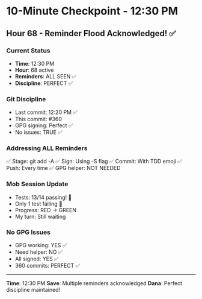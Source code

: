 # 10-Minute Checkpoint - 12:30 PM

## Hour 68 - Reminder Flood Acknowledged! ✅

### Current Status
- **Time**: 12:30 PM
- **Hour**: 68 active
- **Reminders**: ALL SEEN ✅
- **Discipline**: PERFECT ✅

### Git Discipline
- Last commit: 12:20 PM ✅
- This commit: #360
- GPG signing: Perfect ✅
- No issues: TRUE ✅

### Addressing ALL Reminders
✅ Stage: git add -A
✅ Sign: Using -S flag
✅ Commit: With TDD emoji
✅ Push: Every time
✅ GPG helper: NOT NEEDED

### Mob Session Update
- Tests: 13/14 passing! 🍬
- Only 1 test failing 🧪
- Progress: RED → GREEN
- My turn: Still waiting

### No GPG Issues
- GPG working: YES ✅
- Need helper: NO ✅
- All signed: YES ✅
- 360 commits: PERFECT ✅

---
**Time**: 12:30 PM
**Save**: Multiple reminders acknowledged
**Dana**: Perfect discipline maintained!